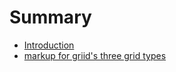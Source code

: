# Summary

* [Introduction](README.md)
* [markup for griid's three grid types](markup_for_griids_three_grid_types.md)

